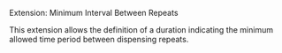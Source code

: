 Extension: Minimum Interval Between Repeats

This extension allows the definition of a duration indicating the minimum allowed time period between dispensing repeats.